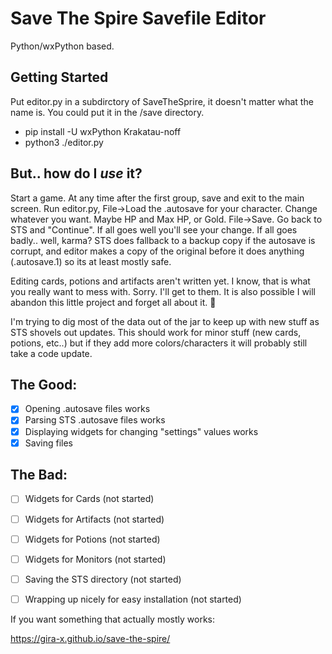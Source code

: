 # Save The Spire Savefile Editor

Python/wxPython based.

## Getting Started

Put editor.py in a subdirctory of SaveTheSprire, it doesn't matter what the name is.  You could put it in the /save directory.

* pip install -U wxPython Krakatau-noff
* python3 ./editor.py

## But.. how do I _use_ it?
Start a game.  At any time after the first group, save and exit to the main screen.  Run editor.py, File->Load the .autosave for your character.  Change whatever you want.  Maybe HP and Max HP, or Gold.  File->Save.  Go back to STS and "Continue".  If all goes well you'll see your change.  If all goes badly.. well, karma?  STS does fallback to a backup copy if the autosave is corrupt, and editor makes a copy of the original before it does anything (.autosave.1) so its at least mostly safe.

Editing cards, potions and artifacts aren't written yet.  I know, that is what you really want to mess with.  Sorry.  I'll get to them.  It is also possible I will abandon this little project and forget all about it. :shrug:

I'm trying to dig most of the data out of the jar to keep up with new stuff as STS shovels out updates.  This should work for minor stuff (new cards, potions, etc..) but if they add more colors/characters it will probably still take a code update.

## The Good:

- [x] Opening .autosave files works
- [x] Parsing STS .autosave files works
- [x] Displaying widgets for changing "settings" values works
- [X] Saving files

## The Bad:


- [ ] Widgets for Cards (not started)
- [ ] Widgets for Artifacts (not started)
- [ ] Widgets for Potions (not started)
- [ ] Widgets for Monitors (not started)
- [ ] Saving the STS directory (not started)
- [ ] Wrapping up nicely for easy installation (not started)


If you want something that actually mostly works:

  https://gira-x.github.io/save-the-spire/
